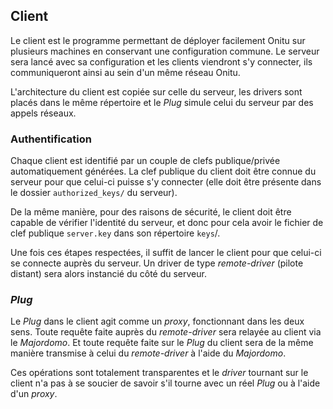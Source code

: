 ## Client

Le client est le programme permettant de déployer facilement Onitu sur plusieurs machines en conservant une configuration commune. Le serveur sera lancé avec sa configuration et les clients viendront s'y connecter, ils communiqueront ainsi au sein d'un même réseau Onitu.

L'architecture du client est copiée sur celle du serveur, les drivers sont placés dans le même répertoire et le *Plug* simule celui du serveur par des appels réseaux.

### Authentification

Chaque client est identifié par un couple de clefs publique/privée automatiquement générées. La clef publique du client doit être connue du serveur pour que celui-ci puisse s'y connecter (elle doit être présente dans le dossier `authorized_keys/` du serveur).

De la même manière, pour des raisons de sécurité, le client doit être capable de vérifier l'identité du serveur, et donc pour cela avoir le fichier de clef publique `server.key` dans son répertoire `keys`/.

Une fois ces étapes respectées, il suffit de lancer le client pour que celui-ci se connecte auprès du serveur. Un driver de type *remote-driver* (pilote distant) sera alors instancié du côté du serveur.

### *Plug*

Le *Plug* dans le client agit comme un *proxy*, fonctionnant dans les deux sens. Toute requête faite auprès du *remote-driver* sera relayée au client via le *Majordomo*. Et toute requête faite sur le *Plug* du client sera de la même manière transmise à celui du *remote-driver* à l'aide du *Majordomo*.

Ces opérations sont totalement transparentes et le *driver* tournant sur le client n'a pas à se soucier de savoir s'il tourne avec un réel *Plug* ou à l'aide d'un *proxy*.
